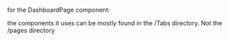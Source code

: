 for the DashboardPage component:

the components it uses can be mostly found in the /Tabs directory. Not the /pages directory